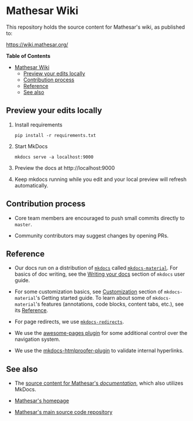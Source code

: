 # Mathesar Wiki

This repository holds the source content for Mathesar's wiki, as published to:

https://wiki.mathesar.org/

<!-- START doctoc generated TOC please keep comment here to allow auto update -->
<!-- DON'T EDIT THIS SECTION, INSTEAD RE-RUN doctoc TO UPDATE -->
**Table of Contents**

- [Mathesar Wiki](#mathesar-wiki)
  - [Preview your edits locally](#preview-your-edits-locally)
  - [Contribution process](#contribution-process)
  - [Reference](#reference)
  - [See also](#see-also)

<!-- END doctoc generated TOC please keep comment here to allow auto update -->

## Preview your edits locally

1. Install requirements

    ```
    pip install -r requirements.txt
    ```

1. Start MkDocs

    ```
    mkdocs serve -a localhost:9000
    ```

1. Preview the docs at http://localhost:9000

1. Keep mkdocs running while you edit and your local preview will refresh automatically.

## Contribution process

- Core team members are encouraged to push small commits directly to `master`.

- Community contributors may suggest changes by opening PRs.

## Reference

- Our docs run on a distribution of [`mkdocs`](https://www.mkdocs.org/) called [`mkdocs-material`](https://squidfunk.github.io/mkdocs-material/). For basics of doc writing, see the [Writing your docs](https://www.mkdocs.org/user-guide/writing-your-docs/) section of `mkdocs` user guide.

- For some customization basics, see [Customization](https://squidfunk.github.io/mkdocs-material/customization/) section of `mkdocs-material`'s Getting started guide. To learn about some of `mkdocs-material`'s features (annotations, code blocks, content tabs, etc.), see its [Reference](https://squidfunk.github.io/mkdocs-material/reference/).

- For page redirects, we use [`mkdocs-redirects`](https://github.com/mkdocs/mkdocs-redirects).

- We use the [awesome-pages plugin](https://github.com/lukasgeiter/mkdocs-awesome-pages-plugin) for some additional control over the navigation system.

- We use the [mkdocs-htmlproofer-plugin](https://github.com/manuzhang/mkdocs-htmlproofer-plugin) to validate internal hyperlinks.

## See also

- The [source content for Mathesar's _documentation_](https://github.com/centerofci/mathesar/tree/develop/docs), which also utilizes MkDocs.

- [Mathesar's homepage](https://mathesar.org/)

- [Mathesar's main source code repository](https://github.com/centerofci/mathesar)

